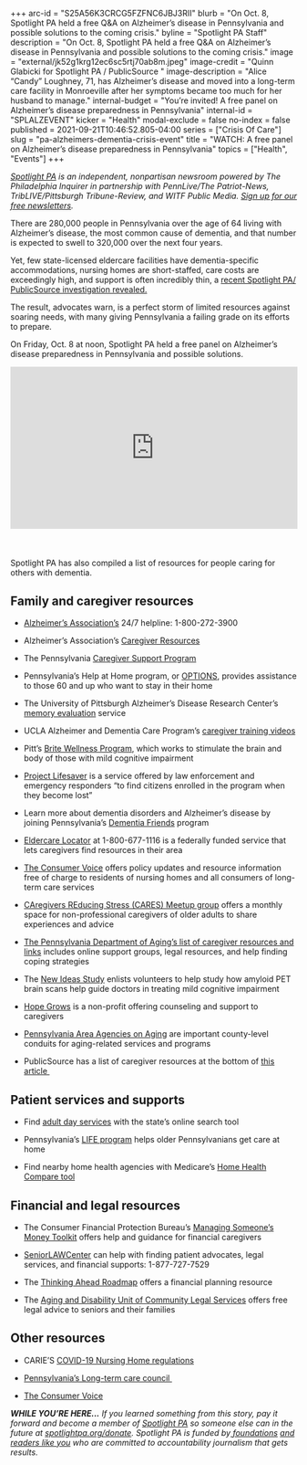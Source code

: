 +++
arc-id = "S25A56K3CRCG5FZFNC6JBJ3RII"
blurb = "On Oct. 8, Spotlight PA held a free Q&A on Alzheimer’s disease in Pennsylvania and possible solutions to the coming crisis."
byline = "Spotlight PA Staff"
description = "On Oct. 8, Spotlight PA held a free Q&A on Alzheimer’s disease in Pennsylvania and possible solutions to the coming crisis."
image = "external/jk52g1krg12ec6sc5rtj70ab8m.jpeg"
image-credit = "Quinn Glabicki for Spotlight PA / PublicSource "
image-description = "Alice “Candy” Loughney, 71, has Alzheimer’s disease and moved into a long-term care facility in Monroeville after her symptoms became too much for her husband to manage."
internal-budget = "You’re invited! A free panel on Alzheimer’s disease preparedness in Pennsylvania"
internal-id = "SPLALZEVENT"
kicker = "Health"
modal-exclude = false
no-index = false
published = 2021-09-21T10:46:52.805-04:00
series = ["Crisis Of Care"]
slug = "pa-alzheimers-dementia-crisis-event"
title = "WATCH: A free panel on Alzheimer’s disease preparedness in Pennsylvania"
topics = ["Health", "Events"]
+++

<a href="https://www.spotlightpa.org/"><i>Spotlight PA</i></a><i> is an independent, nonpartisan newsroom powered by The Philadelphia Inquirer in partnership with PennLive/The Patriot-News, TribLIVE/Pittsburgh Tribune-Review, and WITF Public Media. </i><a href="https://www.spotlightpa.org/newsletters"><i>Sign up for our free newsletters</i></a><i>.</i>

There are 280,000 people in Pennsylvania over the age of 64 living with Alzheimer’s disease, the most common cause of dementia, and that number is expected to swell to 320,000 over the next four years.

Yet, few state-licensed eldercare facilities have dementia-specific accommodations, nursing homes are short-staffed, care costs are exceedingly high, and support is often incredibly thin, a <a href="https://www.spotlightpa.org/news/2021/09/pa-alzheimers-dementia-crisis-unprepared/">recent Spotlight PA/ PublicSource investigation revealed.</a>

The result, advocates warn, is a perfect storm of limited resources against soaring needs, with many giving Pennsylvania a failing grade on its efforts to prepare.

On Friday, Oct. 8 at noon, Spotlight PA held a free panel on Alzheimer’s disease preparedness in Pennsylvania and possible solutions.

<div style="padding:56.25% 0 0 0;position:relative;"><iframe src="https://player.vimeo.com/video/626965396?h=676eb22b72&color=ffcb05&title=0&byline=0" style="position:absolute;top:0;left:0;width:100%;height:100%;" frameborder="0" allow="autoplay; fullscreen; picture-in-picture" allowfullscreen></iframe></div><script src="https://player.vimeo.com/api/player.js"></script>
<br><br><br>
Spotlight PA has also compiled a list of resources for people caring for others with dementia.

## Family and caregiver resources

- <a href="https://www.alzheimersblog.org/">Alzheimer’s Association’s</a> 24/7 helpline: 1-800-272-3900

- Alzheimer’s Association’s <a href="https://www.alz.org/help-support/caregiving">Caregiver Resources</a>

- The Pennsylvania <a href="https://www.aging.pa.gov/aging-services/caregiver-support/Pages/default.aspx">Caregiver Support Program</a>

- Pennsylvania’s Help at Home program, or <a href="https://www.aging.pa.gov/aging-services/help-at-Home/Pages/default.aspx">OPTIONS</a>, provides assistance to those 60 and up who want to stay in their home

- The University of Pittsburgh Alzheimer’s Disease Research Center’s <a href="https://www.adrc.pitt.edu/about/memory-evaluation/">memory evaluation</a> service

- UCLA Alzheimer and Dementia Care Program’s <a href="https://connect.uclahealth.org/2018/06/06/online-training-videos-provide-coping-skills-for-caregivers-of-people-with-dementia/">caregiver training videos</a>

- Pitt’s <a href="https://www.adrc.pitt.edu/brite-wellness-program-aims-to-help-seniors-with-mild-memory-problems/">Brite Wellness Program</a>, which works to stimulate the brain and body of those with mild cognitive impairment

- <a href="http://alleghenycountyda.us/project-lifesaver/">Project Lifesaver</a> is a service offered by law enforcement and emergency responders “to find citizens enrolled in the program when they become lost”

- Learn more about dementia disorders and Alzheimer’s disease by joining Pennsylvania’s <a href="https://www.dementiafriendspa.org/">Dementia Friends</a> program

- <a href="https://eldercare.acl.gov/">Eldercare Locator</a> at 1-800-677-1116 is a federally funded service that lets caregivers find resources in their area

- <a href="https://theconsumervoice.org/about/membership">The Consumer Voice</a> offers policy updates and resource information free of charge to residents of nursing homes and all consumers of long-term care services

- <a href="https://www.meetup.com/Caregiver-Support-Group-Philadelphia/">CAregivers REducing Stress (CARES) Meetup group</a> offers a monthly space for non-professional caregivers of older adults to share experiences and advice

- <a href="https://www.aging.pa.gov/aging-services/caregiver-support/Pages/Caregivers-of-Adults.aspx">The Pennsylvania Department of Aging’s list of caregiver resources and links</a> includes online support groups, legal resources, and help finding coping strategies

- The <a href="https://www.ideas-study.org/">New Ideas Study</a> enlists volunteers to help study how amyloid PET brain scans help guide doctors in treating mild cognitive impairment

- <a href="https://hopegrows.net/">Hope Grows</a> is a non-profit offering counseling and support to caregivers

- <a href="https://p4a.org/">Pennsylvania Area Agencies on Aging</a> are important county-level conduits for aging-related services and programs

- PublicSource has a list of caregiver resources at the bottom of <a href="https://www.publicsource.org/alzheimers-dementia-caregivers-unpaid-pennsylvania-mental-health/">this article&nbsp;</a>

## Patient services and supports

- Find <a href="https://www.aging.pa.gov/local-resources/Pages/Adult-Day-Center.aspx">adult day services</a> with the state’s online search tool

- Pennsylvania’s <a href="https://www.palifeprograms.org/">LIFE program</a> helps older Pennsylvanians get care at home

- Find nearby home health agencies with Medicare’s <a href="https://www.medicare.gov/homehealthcompare/search.html">Home Health Compare tool</a>

## Financial and legal resources

- The Consumer Financial Protection Bureau’s <a href="https://www.consumerfinance.gov/consumer-tools/managing-someone-elses-money/">Managing Someone’s Money Toolkit</a> offers help and guidance for financial caregivers

- <a href="https://seniorlawcenter.org/">SeniorLAWCenter</a> can help with finding patient advocates, legal services, and financial supports: 1-877-727-7529

- The <a href="https://thinkingaheadroadmap.org/">Thinking Ahead Roadmap</a> offers a financial planning resource

- The <a href="https://clsphila.org/services/seniors/">Aging and Disability Unit of Community Legal Services</a> offers free legal advice to seniors and their families

## Other resources

- CARIE’S <a href="https://www.carie.org/policy/covid-19-advocacy/">COVID-19 Nursing Home regulations</a>

- <a href="https://www.aging.pa.gov/organization/PennsylvaniaLongTermCareCouncil/Pages/default.aspx">Pennsylvania’s Long-term care council&nbsp;</a>

- <a href="https://theconsumervoice.org/">The Consumer Voice</a>

<i><b>WHILE YOU’RE HERE...</b></i><i> If you learned something from this story, pay it forward and become a member of </i><a href="https://www.spotlightpa.org/"><i>Spotlight PA</i></a><i> so someone else can in the future at </i><a href="http://spotlightpa.org/donate"><i>spotlightpa.org/donate</i></a><i>. Spotlight PA is funded by</i><a href="https://www.spotlightpa.org/support"><i> foundations</i></a><i> </i><a href="https://www.spotlightpa.org/support"><i>and readers like you</i></a><i> who are committed to accountability journalism that gets results.</i>
